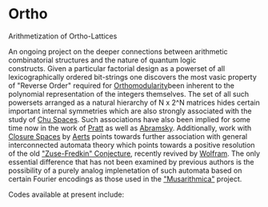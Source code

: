 # Ortho
Arithmetization of Ortho-Lattices

An ongoing project on the deeper connections between arithmetic combinatorial structures and the nature of quantum logic<br> constructs. Given a particular factorial design as a powerset of all lexicographically ordered bit-strings one discovers the
most vasic property of "Reverse Order" required for 
<a href="https://en.wikipedia.org/wiki/Complemented_lattice">Orthomodularity</a>been inherent to the polynomial representation
of the integers themselves. The set of all such powersets arranged as a natural hierarchy of N x 2^N matrices hides certain 
important internal symmetries which are also strongly associated  with the study of <a href="http://chu.stanford.edu">Chu Spaces</a>. Such associations have also been implied for some time now in the work of 
<a href="http://boole.stanford.edu/pub/ph94.pdf">Pratt</a> as well as 
<a href="https://www.cs.ox.ac.uk/files/2372/RR-09-08.pdf">Abramsky</a>. Additionally, work with 
<a href="">Closure Spaces</a> by <a href="https://en.wikipedia.org/wiki/Diederik_Aerts">Aerts</a> points towards further association with general interconnected automata theory which points towards a positive resolution of the old 
<a href="http://www.ideal-ist.eu/ps-it-89787">"Zuse-Fredkin" Conjecture</a>, recently revived by <a href="www.wolframscience.com/nksonline/toc.html">Wolfram</a>. The only essential difference that has not been examined by previous authors is the possibility of a purely analog implenetation
of such automata based on certain Fourier encodings as those used in the 
<a href="https://github.com/rtheo/Musarithmica">"Musarithmica"</a> project.

Codes available at present include:
